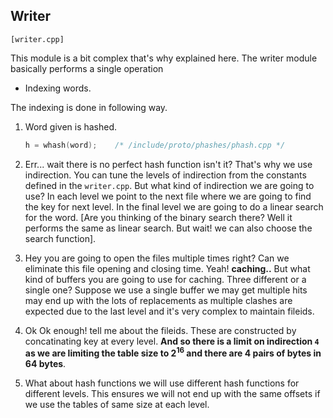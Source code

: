 ## Writer 

`[writer.cpp]`

This module is a bit complex that's why explained here. The writer module basically performs a single operation

* Indexing words.

The indexing is done in following way.

1. Word given is hashed.
    ```c
    h = whash(word);    /* /include/proto/phashes/phash.cpp */
    ```
2. Err... wait there is no perfect hash function isn't it? That's why we use indirection. You can tune the levels of indirection from the constants defined in the `writer.cpp`. But what kind of indirection we are going to use? In each level we point to the next file where we are going to find the key for next level. In the final level we are going to do a linear search for the word. [Are you thinking of the binary search there? Well it performs the same as linear search. But wait! we can also choose the search function].

3. Hey you are going to open the files multiple times right? Can we eliminate this file opening and closing time. Yeah! __caching..__ But what kind of buffers you are going to use for caching. Three different or a single one? Suppose we use a single buffer we may get multiple hits may end up with the lots of replacements as multiple clashes are expected due to the last level and it's very complex to maintain fileids.

4. Ok Ok enough! tell me about the fileids. These are constructed by concatinating key at every level. __And so there is a limit on indirection `4` as we are limiting the table size to 2<sup>16</sup> and there are 4 pairs of bytes in 64 bytes__.

5. What about hash functions we will use different hash functions for different levels. This ensures we will not end up with the same offsets if we use the tables of same size at each level.
